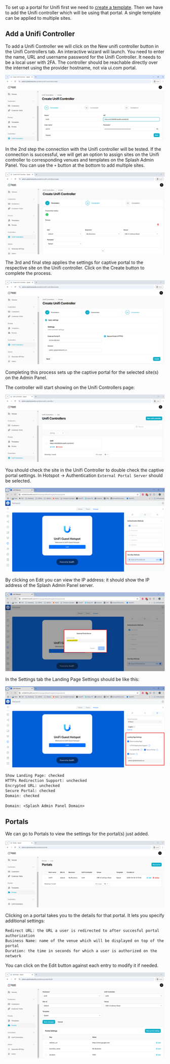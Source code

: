 To set up a portal for Unifi first we need to [create a template](../defining-templates.md). Then we have to add the Unifi controller which will be using that portal. A single template can be applied to multiple sites.

## Add a Unifi Controller

To add a Unifi Controller we will click on the New unifi controller button in the Unifi Controllers tab. An interactive wizard will launch. You need to enter the name, URL and username password for the Unifi Controller. It needs to be a local user with 2FA. The controller should be reachable directly over the internet using the provider hostname, not via ui.com portal.

![Unifi Wizard 1](../assets/images/unifi-wizard-1.png)

In the 2nd step the connection with the Unifi controller will be tested. If the connection is successful, we will get an option to assign sites on the Unifi controller to corresponding venues and templates on the Splash Admin Panel. You can use the `+` button at the bottom to add multiple sites.

![Unifi Wizard 2](../assets/images/unifi-wizard-2.png)

The 3rd and final step applies the settings for captive portal to the respective site on the Unifi controller. Click on the Create button to complete the process.

![Unifi Wizard 3](../assets/images/unifi-wizard-3.png)

Completing this process sets up the captive portal for the selected site(s) on the Admin Panel.

The controller will start showing on the Unifi Controllers page:

![Controller Added](../assets/images/controller-added.png)

You should check the site in the Unifi Controller to double check the captive portal settings. In Hotspot -> Authentication `External Portal Server` should be selected. 

![Unifi External Portal Server](../assets/images/unifi-external-portal-server.png)

By clicking on Edit you can view the IP address: it should show the IP address of the Splash Admin Panel server.

![Unifi Portal Server IP](../assets/images/unifi-portal-server-ip.png)

In the Settings tab the Landing Page Settings should be like this:

![Unifi Landing Page Settings](../assets/images/unifi-landing-page.png)

```
Show Landing Page: checked
HTTPs Redirection Support: unchecked
Encrypted URL: unchecked
Secure Portal: checked
Domain: checked

Domain: <Splash Admin Panel Domain>
```

## Portals

We can go to Portals to view the settings for the portal(s) just added.

![Unifi Portals](../assets/images/unifi-portals.png)

Clicking on a portal takes you to the details for that portal. It lets you specify additional settings:

```
Redirect URL: the URL a user is redirected to after succesful portal authorization
Business Name: name of the venue which will be displayed on top of the portal
Duration: the time in seconds for which a user is authorized on the network
```

You can click on the Edit button against each entry to modify it if needed.

![Unifi Portal Details](../assets/images/unifi-portal-details.png)